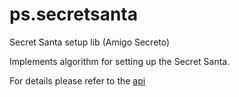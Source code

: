 # ps.secretsanta
Secret Santa  setup lib (Amigo Secreto)

Implements algorithm for setting up the Secret Santa.

For details please refer to the [api](api.md)

